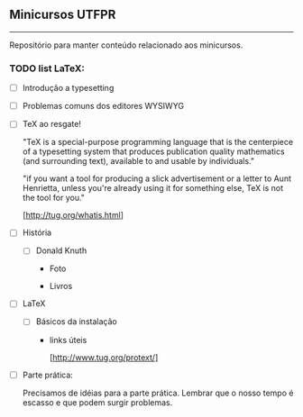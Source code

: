 ## Minicursos UTFPR
---
Repositório para manter conteúdo relacionado aos minicursos.

### TODO list LaTeX:
- [ ] Introdução a typesetting

- [ ] Problemas comuns dos editores WYSIWYG

- [ ] TeX ao resgate!

    "TeX is a special-purpose programming language that is the centerpiece of a typesetting system that produces publication quality mathematics (and surrounding text), available to and usable by individuals." 

    "if you want a tool for producing a slick advertisement or a letter to Aunt Henrietta, unless you're already using it for something else, TeX is not the tool for you."

    [http://tug.org/whatis.html]

- [ ] História

    - [ ] Donald Knuth

        * Foto

        * Livros

- [ ] LaTeX

    - [ ] Básicos da instalação

        * links úteis

            [http://www.tug.org/protext/]

- [ ] Parte prática:

    Precisamos de idéias para a parte prática. Lembrar que o nosso tempo é escasso e que podem surgir problemas.

